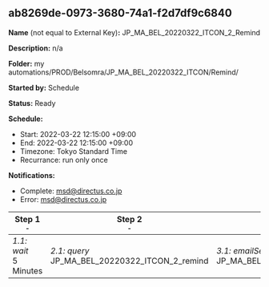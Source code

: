 ## ab8269de-0973-3680-74a1-f2d7df9c6840

**Name** (not equal to External Key)**:** JP_MA_BEL_20220322_ITCON_2_Remind

**Description:** n/a

**Folder:** my automations/PROD/Belsomra/JP_MA_BEL_20220322_ITCON/Remind/

**Started by:** Schedule

**Status:** Ready

**Schedule:**

* Start: 2022-03-22 12:15:00 +09:00
* End: 2022-03-22 12:15:00 +09:00
* Timezone: Tokyo Standard Time
* Recurrance: run only once

**Notifications:**

* Complete: msd@directus.co.jp
* Error: msd@directus.co.jp

| Step 1<br>_<small>-</small>_ | Step 2<br>_<small>-</small>_ | Step 3<br>_<small>-</small>_ |
| --- | --- | --- |
| _1.1: wait_<br>5 Minutes | _2.1: query_<br>JP_MA_BEL_20220322_ITCON_2_remind | _3.1: emailSend_<br>JP_MA_BEL_20220322_ITCON_2_remind |
